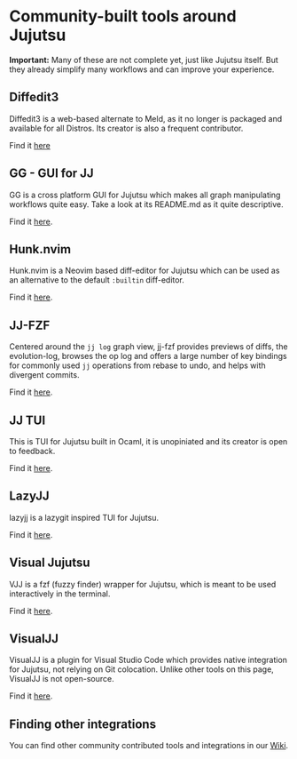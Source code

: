 # Community-built tools around Jujutsu

**Important:** Many of these are not complete yet, just like Jujutsu itself.
But they already simplify many workflows and can improve your experience.


## Diffedit3

Diffedit3 is a web-based alternate to Meld, as it no longer is packaged and
available for all Distros. Its creator is also a frequent contributor.

Find it [here][diffedit3]

## GG - GUI for JJ

GG is a cross platform GUI for Jujutsu which makes all graph manipulating
workflows quite easy. Take a look at its README.md as it quite descriptive.

Find it [here][gg].

## Hunk.nvim

Hunk.nvim is a Neovim based diff-editor for Jujutsu which can be used as an
alternative to the default `:builtin` diff-editor.

Find it [here][hunk.nvim].

## JJ-FZF

Centered around the `jj log` graph view, jj-fzf provides previews of diffs, the
evolution-log, browses the op log and offers a large number of key bindings for
commonly used `jj` operations from rebase to undo, and helps with divergent commits.

Find it [here][jj-fzf].

## JJ TUI

This is TUI for Jujutsu built in Ocaml, it is unopiniated and its creator is
open to feedback.

Find it [here][jj_tui].

## LazyJJ

lazyjj is a lazygit inspired TUI for Jujutsu.

Find it [here][lazyjj].

## Visual Jujutsu

VJJ is a fzf (fuzzy finder) wrapper for Jujutsu, which is meant to be used
interactively in the terminal.

Find it [here][vjj].

## VisualJJ

VisualJJ is a plugin for Visual Studio Code which provides native integration
for Jujutsu, not relying on Git colocation. Unlike other tools on this page,
VisualJJ is not open-source.

Find it [here][visualjj].

<!-- TODO: Add benbrittains/cultivate when its ready -->
## Finding other integrations

You can find other community contributed tools and integrations in our
[Wiki].

[cultivate]: https://github.com/benbrittain/cultivate
[diffedit3]: https://github.com/ilyagr/diffedit3
[gg]: https://github.com/gulbanana/gg
[hunk.nvim]: https://github.com/julienvincent/hunk.nvim
[jj-fzf]: https://github.com/tim-janik/jj-fzf
[jj_tui]: https://github.com/faldor20/jj_tui
[lazyjj]: https://github.com/Cretezy/lazyjj
[vjj]: https://github.com/noahmayr/vjj
[visualjj]: https://www.visualjj.com
[Wiki]: https://github.com/martinvonz/jj/wiki
